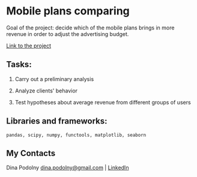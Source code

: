 # Mobile plans comparing

Goal of the project: decide which of the mobile plans brings in more revenue in order to adjust the advertising budget.

[Link to the project](/mobile_plans_comparing.html)

## Tasks: 

1. Carry out a preliminary analysis

2. Analyze clients' behavior 

3. Test hypotheses about average revenue from different groups of users



## Libraries and frameworks:
`pandas, scipy, numpy, functools, matplotlib, seaborn`

## My Contacts
Dina Podolny 
dina.podolny@gmail.com | [LinkedIn](linkedin.com/in/dina-podolny)